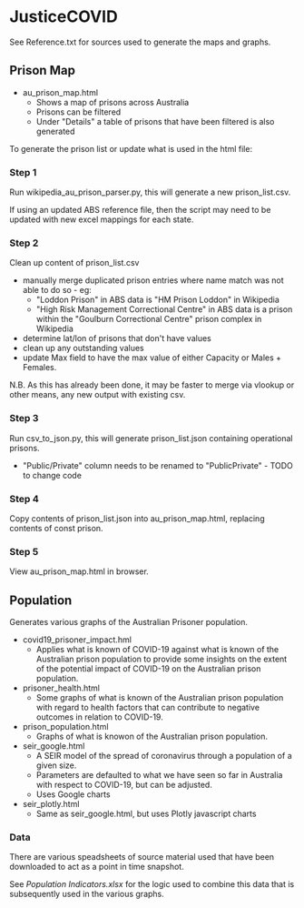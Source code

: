 # JusticeCOVID

See Reference.txt for sources used to generate the maps and graphs.

## Prison Map 
* au_prison_map.html
    * Shows a map of prisons across Australia
    * Prisons can be filtered
    * Under "Details" a table of prisons that have been filtered is also generated

To generate the prison list or update what is used in the html file:

### Step 1

Run wikipedia_au_prison_parser.py, this will generate a new prison_list.csv.

If using an updated ABS reference file, then the script may need to be updated with new excel mappings for each state.

### Step 2

Clean up content of prison_list.csv
* manually merge duplicated prison entries where name match was not able to do so - eg:
    * "Loddon Prison" in ABS data is "HM Prison Loddon" in Wikipedia
    * "High Risk Management Correctional Centre" in ABS data is a prison within the "Goulburn Correctional Centre" prison complex in Wikipedia
* determine lat/lon of prisons that don't have values
* clean up any outstanding values
* update Max field to have the max value of either Capacity or Males + Females.

N.B. As this has already been done, it may be faster to merge via vlookup or other means, any new output with existing csv.

### Step 3

Run csv_to_json.py, this will generate prison_list.json containing operational prisons.
* "Public/Private" column needs to be renamed to "PublicPrivate" - TODO to change code

### Step 4

Copy contents of prison_list.json into au_prison_map.html, replacing contents of const prison.

### Step 5

View au_prison_map.html in browser.

## Population

Generates various graphs of the Australian Prisoner population.

* covid19_prisoner_impact.hml
    * Applies what is known of COVID-19 against what is known of the Australian prison population to provide some insights on the extent of the potential impact of COVID-19 on the Australian prison population.
* prisoner_health.html
    * Some graphs of what is known of the Australian prison population with regard to health factors that can contribute to negative outcomes in relation to COVID-19.
* prison_population.html
    * Graphs of what is knowon of the Australian prison population.
* seir_google.html
    * A SEIR model of the spread of coronavirus through a population of a given size.  
    * Parameters are defaulted to what we have seen so far in Australia with respect to COVID-19, but can be adjusted.
    * Uses Google charts
* seir_plotly.html
    * Same as seir_google.html, but uses Plotly javascript charts

### Data

There are various speadsheets of source material used that have been downloaded to act as a point in time snapshot.

See _Population Indicators.xlsx_ for the logic used to combine this data that is subsequently used in the various graphs.

